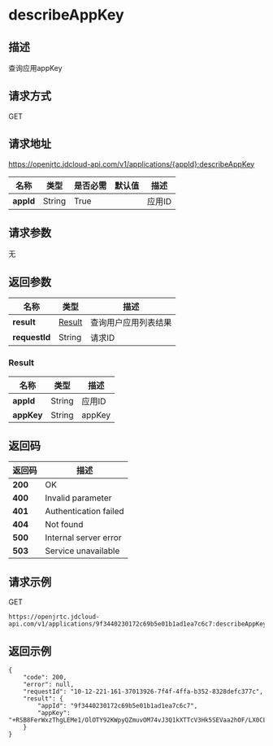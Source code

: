 # describeAppKey


## 描述
查询应用appKey


## 请求方式
GET

## 请求地址
https://openjrtc.jdcloud-api.com/v1/applications/{appId}:describeAppKey

|名称|类型|是否必需|默认值|描述|
|---|---|---|---|---|
|**appId**|String|True| |应用ID|

## 请求参数
无


## 返回参数
|名称|类型|描述|
|---|---|---|
|**result**|[Result](describeappkey#result)|查询用户应用列表结果|
|**requestId**|String|请求ID|

### <div id="result">Result</div>
|名称|类型|描述|
|---|---|---|
|**appId**|String|应用ID|
|**appKey**|String|appKey|

## 返回码
|返回码|描述|
|---|---|
|**200**|OK|
|**400**|Invalid parameter|
|**401**|Authentication failed|
|**404**|Not found|
|**500**|Internal server error|
|**503**|Service unavailable|

## 请求示例
GET
```
https://openjrtc.jdcloud-api.com/v1/applications/9f3440230172c69b5e01b1ad1ea7c6c7:describeAppKey

```

## 返回示例
```
{
    "code": 200, 
    "error": null, 
    "requestId": "10-12-221-161-37013926-7f4f-4ffa-b352-8328defc377c", 
    "result": {
        "appId": "9f3440230172c69b5e01b1ad1ea7c6c7", 
        "appKey": "+RSB8FerWxzThgLEMe1/OlOTY92KWpyQZmuvOM74vJ3Q1kXTTcV3Hk5SEVaa2hOF/LX0CLJdzCL3Jcr+ma7I8Q=="
    }
}
```

